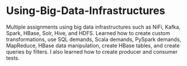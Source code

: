 # Using-Big-Data-Infrastructures
Multiple assignments using big data infrastructures such as NiFi, Kafka, Spark, HBase, Solr, 
Hive, and HDFS. Learned how to create custom transformations, use SQL demands, Scala demands, PySpark demands, MapReduce, HBase data manipulation, create HBase tables, and create queries by filters. I also learned how to create producer and consumer tests. 
